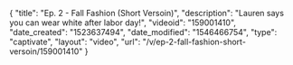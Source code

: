 {
    "title": "Ep. 2 - Fall Fashion (Short Versoin)",
    "description": "Lauren says you can wear white after labor day!",
    "videoid": "159001410",
    "date_created": "1523637494",
    "date_modified": "1546466754",
    "type": "captivate",
    "layout": "video",
    "url": "\/v\/ep-2-fall-fashion-short-versoin\/159001410"
}